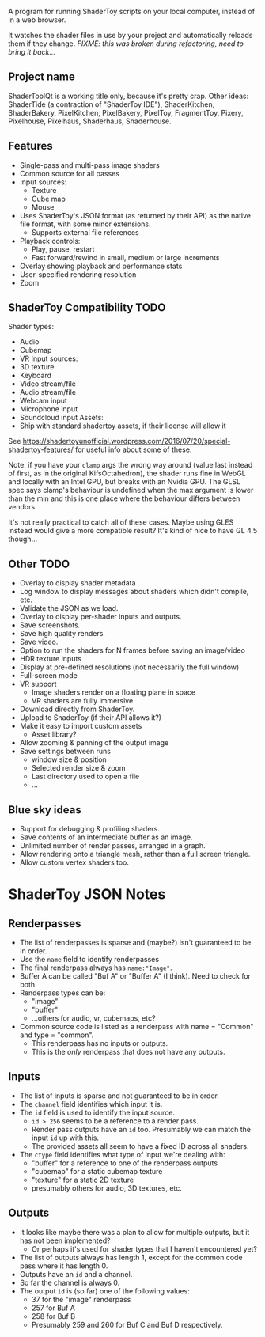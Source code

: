 A program for running ShaderToy scripts on your local computer, instead of in
a web browser.

It watches the shader files in use by your project and automatically reloads
them if they change. *FIXME: this was broken during refactoring, need to bring
it back...*


Project name
------------

ShaderToolQt is a working title only, because it's pretty crap. Other ideas:
ShaderTide (a contraction of "ShaderToy IDE"), ShaderKitchen, ShaderBakery,
PixelKitchen, PixelBakery, PixelToy, FragmentToy, Pixery, Pixelhouse,
Pixelhaus, Shaderhaus, Shaderhouse.


Features
--------

- Single-pass and multi-pass image shaders
- Common source for all passes
- Input sources:
  - Texture
  - Cube map
  - Mouse
- Uses ShaderToy's JSON format (as returned by their API) as the native file format, with some minor extensions.
  - Supports external file references
- Playback controls:
  - Play, pause, restart
  - Fast forward/rewind in small, medium or large increments
- Overlay showing playback and performance stats
- User-specified rendering resolution
- Zoom


ShaderToy Compatibility TODO
----------------------------

Shader types:
- Audio
- Cubemap
- VR
Input sources:
- 3D texture
- Keyboard
- Video stream/file
- Audio stream/file
- Webcam input
- Microphone input
- Soundcloud input
Assets:
- Ship with standard shadertoy assets, if their license will allow it


See 
  https://shadertoyunofficial.wordpress.com/2016/07/20/special-shadertoy-features/ 
for useful info about some of these.

Note: if you have your `clamp` args the wrong way around (value last instead
of first, as in the original KifsOctahedron), the shader runs fine in WebGL
and locally with an Intel GPU, but breaks with an Nvidia GPU. The GLSL spec
says clamp's behaviour is undefined when the max argument is lower than the
min and this is one place where the behaviour differs between vendors.

It's not really practical to catch all of these cases. Maybe using GLES
instead would give a more compatible result? It's kind of nice to have GL 4.5
though...


Other TODO
----------

- Overlay to display shader metadata 
- Log window to display messages about shaders which didn't compile, etc.
- Validate the JSON as we load.
- Overlay to display per-shader inputs and outputs.
- Save screenshots.
- Save high quality renders.
- Save video.
- Option to run the shaders for N frames before saving an image/video
- HDR texture inputs
- Display at pre-defined resolutions (not necessarily the full window)
- Full-screen mode
- VR support
  - Image shaders render on a floating plane in space
  - VR shaders are fully immersive
- Download directly from ShaderToy.
- Upload to ShaderToy (if their API allows it?)
- Make it easy to import custom assets
  - Asset library?
- Allow zooming & panning of the output image
- Save settings between runs
  - window size & position
  - Selected render size & zoom
  - Last directory used to open a file
  - ...
  

Blue sky ideas
--------------

- Support for debugging & profiling shaders.
- Save contents of an intermediate buffer as an image.
- Unlimited number of render passes, arranged in a graph.
- Allow rendering onto a triangle mesh, rather than a full screen triangle.
- Allow custom vertex shaders too.


ShaderToy JSON Notes
====================

Renderpasses
------------
- The list of renderpasses is sparse and (maybe?) isn't guaranteed to be in order. 
- Use the `name` field to identify renderpasses
- The final renderpass always has `name:"Image"`.
- Buffer A can be called "Buf A" or "Buffer A" (I think). Need to check for both.
- Renderpass types can be:
  - "image"
  - "buffer"
  - ...others for audio, vr, cubemaps, etc?
- Common source code is listed as a renderpass with name = "Common" and type = "common".
  - This renderpass has no inputs or outputs.
  - This is the *only* renderpass that does not have any outputs.

Inputs
------
- The list of inputs is sparse and not guaranteed to be in order.
- The `channel` field identifies which input it is.
- The `id` field is used to identify the input source.
  - `id > 256`  seems to be a reference to a render pass.
  - Render pass outputs have an `id` too. Presumably we can match the input `id` up with this.
  - The provided assets all seem to have a fixed ID across all shaders.
- The `ctype` field identifies what type of input we're dealing with:
  - "buffer" for a reference to one of the renderpass outputs
  - "cubemap" for a static cubemap texture
  - "texture" for a static 2D texture
  - presumably others for audio, 3D textures, etc.

Outputs
-------
- It looks like maybe there was a plan to allow for multiple outputs, but it has not been implemented?
  - Or perhaps it's used for shader types that I haven't encountered yet?
- The list of outputs always has length 1, except for the common code pass where it has length 0.
- Outputs have an `id` and a channel.
- So far the channel is always 0.
- The output `id` is (so far) one of the following values:
  - 37 for the "image" renderpass
  - 257 for Buf A
  - 258 for Buf B
  - Presumably 259 and 260 for Buf C and Buf D respectively.
